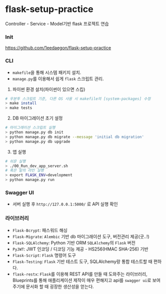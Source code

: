 # flask-setup-practice
Controller - Service - Model기반 flask 프로젝트 연습


### Init
https://github.com/1eedaegon/flask-setup-practice


### CLI
- `makefile`을 통해 시스템 패키지 설치.
- `manage.py`를 이용해서 쉽게 `flask` 스크립트 관리.


1. 파이썬 환경 설치(파이썬이 있으면 스킵)
```sh
# 우분투 스크립트 기준, 다른 OS 사용 시 makefile의 [system-packages] 수정
> make install
> make tests
```
2. DB 마이그레이션 초기 설정
```sh
# 마이그래이션 스크립트 실행
> python manage.py db init
> python manage.py db migrate --message 'initial db migration'
> python manage.py db upgrade
```
3. 앱 실행
```sh
# 쉬운 실행
> ./00_Run_dev_app_server.sh
# 혹은 밑의 라인 실행
> export FLASK_ENV=development
> python manage.py run
```

### Swagger UI
- 서버 실행 후  `http://127.0.0.1:5000/` 로 API 실행 확인


### 라이브러리
- `Flask-Bcrypt`: 패스워드 해싱
- `Flask-Migrate`: `Alembic` 기반 db 마이그래이션 도구, 버전관리 제공(굿..!)
- `Flask-SQLAlchemy`: Python 기반 ORM `SQLAlchemy`의 `Flask` 버전
- `PyJWT`: JWT 인코딩 / 디코딩 기능 제공 - HS256(HMAC SHA-256) 기반
- `Flask-Script`: `Flask` 명령어 도구
- `Flask-Testing`: `Flask` 기반 테스트 도구, SQLAlchemy랑 통합 테스트할 때 편하다.
- `flask-restx`: `Flask`를 이용해 REST API를 만들 때 도와주는 라이브러리, Blueprints를 통해 애플리케이션 제작이 매우 편해지고 api를 `swagger ui`로 보여주기에 문서화 할 때 굉장한 생산성을 얻는다.

